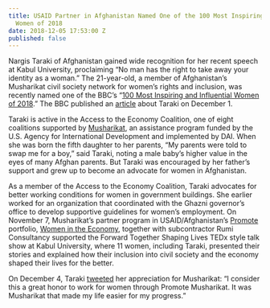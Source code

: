 ```yaml
---
title: USAID Partner in Afghanistan Named One of the 100 Most Inspiring and Influential
  Women of 2018
date: 2018-12-05 17:53:00 Z
published: false
---
```


Nargis Taraki of Afghanistan gained wide recognition for her recent speech at Kabul University, proclaiming “No man has the right to take away your identity as a woman.” The 21-year-old, a member of Afghanistan’s Musharikat civil society network for women’s rights and inclusion, was recently named one of the BBC’s “[100 Most Inspiring and Influential Women of 2018](https://www.bbc.com/news/world-46225037).” The BBC published an [article](https://www.bbc.com/news/world-asia-46370981) about Taraki on December 1.

Taraki is active in the Access to the Economy Coalition, one of eight coalitions supported by [Musharikat](https://www.dai.com/our-work/projects/afghanistan-musharikat), an assistance program funded by the U.S. Agency for International Development and implemented by DAI. When she was born the fifth daughter to her parents, “My parents were told to swap me for a boy,” said Taraki, noting a male baby’s higher value in the eyes of many Afghan parents. But Taraki was encouraged by her father’s support and grew up to become an advocate for women in Afghanistan.

As a member of the Access to the Economy Coalition, Taraki advocates for better working conditions for women in government buildings. She earlier worked for an organization that coordinated with the Ghazni governor’s office to develop supportive guidelines for women’s employment. On November 7, Musharikat’s partner program in USAID/Afghanistan’s [Promote](https://www.usaid.gov/afghanistan/promote/) portfolio, [Women in the Economy](https://www.dai.com/our-work/projects/afghanistan-women-in-the-economy), together with subcontractor Rumi Consultancy supported the Forward Together Shaping Lives TEDx style talk show at Kabul University, where 11 women, including Taraki, presented their stories and explained how their inclusion into civil society and the economy shaped their lives for the better.

On December 4, Taraki [tweeted](https://twitter.com/TarakiNargis/status/1070006043059650560) her appreciation for Musharikat: “I consider this a great honor to work for women through Promote Musharikat. It was Musharikat that made my life easier for my progress.”